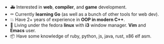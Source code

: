 - 🚑️ Interested in **web**, **compiler**, and **game** development.
- ⚰️ Currently **learning Go** (as well as a bunch of other tools for web dev).
- 💥 Have 2+ years of experience in **OOP in modern C++**.
- 💚 Living under the fedora **linux** with **i3** window manager. **Vim** and **Emacs** user.
- 📦️ Have some knowledge of ruby, python, js, java, rust, x86 elf asm.
